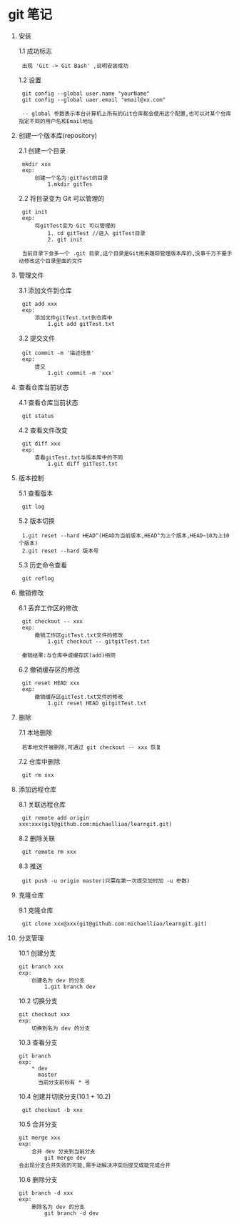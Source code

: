 # git 笔记

1. 安装

	1.1 成功标志

		出现 'Git -> Git Bash' ,说明安装成功

	1.2 设置

		git config --global user.name "yourName"
		git config --global uaer.email "email@xx.com"

		-- global 参数表示本台计算机上所有的Git仓库都会使用这个配置,也可以对某个仓库指定不同的用户名和Email地址

2. 创建一个版本库(repository)

	2.1 创建一个目录

		mkdir xxx
		exp:
			创建一个名为:gitTest的目录
				1.mkdir gitTes

	2.2 将目录变为 Git 可以管理的

		git init
		exp: 
			将gitTest变为 Git 可以管理的
				1. cd gitTest //进入 gitTest目录
				2. git init

		当前目录下会多一个 .git 目录,这个目录是Git用来跟踪管理版本库的,没事千万不要手动修改这个目录里面的文件

3. 管理文件

	3.1 添加文件到仓库

		git add xxx
		exp:
			添加文件gitTest.txt到仓库中
				1.git add gitTest.txt

	3.2 提交文件

		git commit -m '描述信息'
		exp:
			提交
				1.git commit -m 'xxx'


4. 查看仓库当前状态

	4.1 查看仓库当前状态

		git status

	4.2 查看文件改变

		git diff xxx
		exp:
			查看gitTest.txt与版本库中的不同
				1.git diff gitTest.txt

5. 版本控制

	5.1 查看版本
		
		git log

	5.2 版本切换

		1.git reset --hard HEAD^(HEAD为当前版本,HEAD^为上个版本,HEAD~10为上10个版本)
		2.git reset --hard 版本号

	5.3 历史命令查看

		git reflog

6. 撤销修改

	6.1 丢弃工作区的修改

		git checkout -- xxx
		exp:
			撤销工作区gitTest.txt文件的修改
				1.git checkout -- gitgitTest.txt

		撤销结果:与仓库中或缓存区(add)相同

	6.2 撤销缓存区的修改

		git reset HEAD xxx
		exp:
			撤销缓存区gitTest.txt文件的修改
				1.git reset HEAD gitgitTest.txt

7. 删除

	7.1 本地删除

		若本地文件被删除,可通过 git checkout -- xxx 恢复

	7.2 仓库中删除

		git rm xxx

8. 添加远程仓库

	8.1 关联远程仓库
		
		git remote add origin xxx:xxx(git@github.com:michaelliao/learngit.git)

	8.2 删除关联

		git remote rm xxx
		
	8.3 推送

		git push -u origin master(只需在第一次提交加时加 -u 参数)			

9. 克隆仓库

	9.1 克隆仓库

		git clone xxx@xxx(git@github.com:michaelliao/learngit.git)

10. 分支管理

	10.1 创建分支

		git branch xxx
		exp:
			创建名为 dev 的分支
				1.git branch dev

	10.2 切换分支

		git checkout xxx
		exp:
			切换到名为 dev 的分支

	10.3 查看分支

		git branch
		exp:
			* dev
  			  master
              当前分支前标有 * 号

   	10.4 创建并切换分支(10.1 + 10.2)

		 git checkout -b xxx

	10.5 合并分支

		git merge xxx
		exp:
			合并 dev 分支到当前分支
				git merge dev
		会出现分支合并失败的可能,需手动解决冲突后提交成能完成合并
		
	10.6 删除分支

		git branch -d xxx
		exp:
			删除名为 dev 的分支
				git branch -d dev 